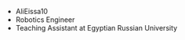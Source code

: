 - AliEissa10
- Robotics Engineer
- Teaching Assistant at Egyptian Russian University
  

<!---
AliEissa10/AliEissa10 is a ✨ special ✨ repository because its `README.md` (this file) appears on your GitHub profile.
You can click the Preview link to take a look at your changes.
--->
